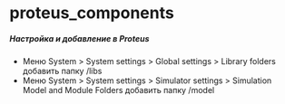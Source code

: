 # proteus_components

##### Настройка и добавление в Proteus

- Меню System > System settings > Global settings > Library folders добавить папку /libs
- Меню System > System settings > Simulator settings > Simulation Model and Module Folders добавить папку /model